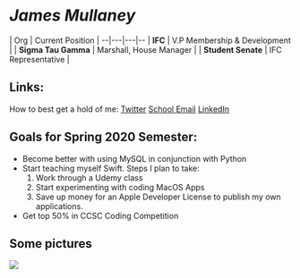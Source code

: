 # *James Mullaney*

  | Org | Current Position  |
--|---|---|--
|  **IFC** | V.P Membership & Development  |
| **Sigma Tau Gamma**  |  Marshall, House Manager |
|  **Student Senate** |  IFC Representative |

## Links:
How to best get a hold of me:
[Twitter](https://twitter.com/JamesRMullaney)
[School Email](S534693@nwmissouri.edu)
[LinkedIn](https://www.linkedin.com/in/jrjmullaney)

## Goals for Spring 2020 Semester:
* Become better with using MySQL in conjunction with Python
* Start teaching myself Swift. Steps I plan to take:
  1. Work through a Udemy class
  2. Start experimenting with coding MacOS Apps
  3. Save up money for an Apple Developer License to publish my own applications.
* Get top 50% in CCSC Coding Competition

## Some pictures
![](/images/2020/01/67756130_3327145177299454_2512248361386508288_o.jpg)
